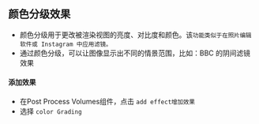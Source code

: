 ## 颜色分级效果
* 颜色分级用于更改被渲染视图的亮度、对比度和颜色。该`功能类似于在照片编辑软件或 Instagram 中应用滤镜。`
* 通过颜色分级，可以让图像显示出不同的情景范围，比如：BBC 的阴间滤镜效果

#### 添加效果
* 在Post Process Volumes组件，点击 `add effect增加效果`
* 选择 `color Grading`


